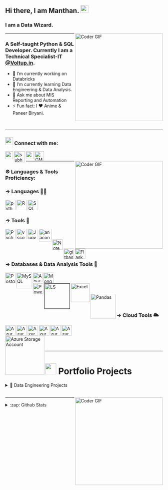 ## Hi there, I am Manthan. <img src="https://media.giphy.com/media/hvRJCLFzcasrR4ia7z/giphy.gif" width="25px">
### I am a Data Wizard. 

[<img align="right" src="https://i.giphy.com/media/v1.Y2lkPTc5MGI3NjExeXVibjByYXdhZW42YWc5aWttaGsxZW0zb3BwZ2F3dDQ1eGRhZHMyciZlcD12MV9pbnRlcm5hbF9naWZfYnlfaWQmY3Q9Zw/GLNELdbPkOgu85cOn3/giphy.gif" alt="Coder GIF" height="280">][MyProfile]
<hr/>

### A Self-taught Python & SQL Developer. Currently I am a Technical Specialist-IT [@Voltup.in](https://voltup.in/).
- 🔭 I’m currently working on Databricks
- 🌱 I’m currently learning Data Engineering & Data Analysis.
- 💬 Ask me about MIS Reporting and Automation
- ⚡ Fun fact: I ❤️ Anime & Paneer Biryani.
<br/>



<hr/>

### <img src="https://media.giphy.com/media/v1.Y2lkPTc5MGI3NjExdzd3d2JtNmZzanlqemNxdzI2ajRjdGNtYWZqaXgzaHV4YnN0aHZndCZlcD12MV9zdGlja2Vyc19zZWFyY2gmY3Q9cw/23D8NR89IoZUC9jgsO/giphy.gif" width="25px"> Connect with me:
[<img align="left" alt="subhamrex | LinkedIn" width="25px" src="http://pngimg.com/uploads/linkedIn/linkedIn_PNG32.png" />][LinkedIn]
[<img align="left" alt="subhamrex | Twitter" width="35px" src="https://dwglogo.com/wp-content/uploads/2019/02/Twitter_logo.png" />][Twitter]
<!--[<img align="left" alt="subhamrex | Instagram" width="25px" src="http://pngimg.com/uploads/instagram/instagram_PNG11.png" />][Instagram]-->
[<img align="left" alt="manthan-ladva | GithubProfile" width="25px" src="https://cdn-icons-png.flaticon.com/512/25/25231.png" />][MyProfile]
<a href="mailto:manthanladva999@gmail.com"><img align="left" alt="GMail" width="30px" src="https://mailmeteor.com/logos/assets/PNG/Gmail_Logo_512px.png"/></a>

<br />

[<img align="right"  src="https://i.giphy.com/media/v1.Y2lkPTc5MGI3NjExemR5dnkxZmtzMHdsdHY3Z3ZiNnhsdHlqZWttZm5hdHd5cjJraWFkbiZlcD12MV9pbnRlcm5hbF9naWZfYnlfaWQmY3Q9Zw/LaVp0AyqR5bGsC5Cbm/giphy.gif" alt="Coder GIF" height="280">][MyProfile]


<hr/>


### ⚙ Languages & Tools Proficiency:
### -> Languages 👨‍💻
[<img align="left" alt="python" width="33px" src="https://i.imgur.com/gixjL0a.png" />][Python]
[<img align="left" alt="R" width="33px" src="https://i.imgur.com/LGgB5r4.png" />][R]
[<img align="left" alt="SQL" width="33px" src="https://www.freeiconspng.com/uploads/sql-server-icon-png-29.png" />][SQL]
<br/>
<br/>

### -> Tools 🔧
[<img align="left" alt="Pycharm" width="33px" src="https://i.imgur.com/N3UnDaG.png" />][PyCharm]
[<img align="left" alt="vscode" width="33px" src="https://uxwing.com/wp-content/themes/uxwing/download/brands-and-social-media/visual-studio-code-icon.png" />][VSCode]
[<img align="left" alt="Jupyter" width="33px" src="https://i.imgur.com/f5M1VWO.png" />][Jupyter]
[<img align="left" alt="anaconda" width="40px" src="https://i.imgur.com/SUxYIXm.png" />][Anaconda]
<br/>
<br/>
[<img align="left" alt="Notepad++" width="33px" src="https://i.imgur.com/s8PYCpN.png" />][Notepad++]
[<img align="left" alt="gitbash" width="33px" src="https://i.imgur.com/FgD2Tpt.png" />][Git]
[<img align="left" alt="Flask" width="33px" src="https://i.imgur.com/0Gs9Vqu.png" />][Flask]
<br/>
<br/>

### -> Databases & Data Analysis Tools 📀
[<img align="left" alt="PostgreSQL" width="33px" src="https://marketplacedesignoye.s3.ap-south-1.amazonaws.com/postgresql-branding-icon-symbol-logo-vector-.png" />][PostgreSQL]
[<img align="left" alt="MySQL" width="50px" src="https://upload.wikimedia.org/wikipedia/labs/8/8e/Mysql_logo.png" />][MySQL]
[<img align="left" alt="Azure SQL" width="30px" src="https://icon2.cleanpng.com/20180611/ipg/aa8k6rg0g.webp"/>][Azure SQL]
[<img align="left" alt="MongoDB" width="33px" src="https://i.imgur.com/uyStyoI.png" />][MongoDB]
<br/>
<br/>
[<img align="left" alt="PowerBI" width="33px" src="https://encrypted-tbn0.gstatic.com/images?q=tbn:ANd9GcRXEP5WbA4TSdCk6mto1DGXufJcV4KXpS5SRePtn4fGDDdR_zd8UmmtnbWg-DLztcyHDWo"/>][PowerBI]
[<img align="left" alt="LS" width="80px" border="1" cellpadding="4" src="https://upload.wikimedia.org/wikipedia/commons/thumb/4/4c/Looker.svg/2560px-Looker.svg.png"/>][Looker Studio]
[<img align="left" alt="Excel" width="60px" src="https://download.logo.wine/logo/Microsoft_Excel/Microsoft_Excel-Logo.wine.png"/>][Excel]
<br />
<br />
[<img align="left" alt="Pandas" width="80px" src="https://upload.wikimedia.org/wikipedia/commons/thumb/e/ed/Pandas_logo.svg/2560px-Pandas_logo.svg.png"/>][Pandas]
<br />
<br />
### -> Cloud Tools 🌥️
[<img align="left" alt="Azure" width="33px" src="https://www.c-sharpcorner.com/UploadFile/BlogImages/01232023170209PM/Azure%20Icon.png"/>][Azure]
[<img align="left" alt="Azure Data Factory" width="33px" src="https://cdn.freelogovectors.net/wp-content/uploads/2022/03/azure_data_factory_logo_freelogovectors.net_.png"/>][Azure Data Factory]
[<img align="left" alt="Azure Storage Account" width="33px" src="https://ms-azuretools.gallerycdn.vsassets.io/extensions/ms-azuretools/vscode-azurestorage/0.16.5/1748553541486/Microsoft.VisualStudio.Services.Icons.Default"/>][Azure Synapse Analytics]
[<img align="left" alt="Azure Databricks" width="33px" src="https://asset.brandfetch.io/idSUrLOWbH/idIDtj7hqp.png"/>][Azure Databricks]
[<img align="left" alt="Azure Storage Account" width="33px" src="https://i0.wp.com/mattruma.com/wp-content/uploads/2020/02/Icon-storage-86-Storage-Accounts-1.png?fit=400%2C400&ssl=1"/>][Azure Storage Account]
[<img align="left" alt="Azure VM" width="33px" src="https://static-00.iconduck.com/assets.00/azure-vms-color-icon-2048x1891-chkcdc9i.png"/>][Azure VM]
<br/>
<br/>
[<img align="left" alt="Azure Storage Account" width="125px" src="https://upload.wikimedia.org/wikipedia/commons/d/de/AirflowLogo.png"/>][Airflow]
<br/>
<br/>

<hr/>

# <img src="https://media.giphy.com/media/sUvXqhA9nukbIM0MyO/giphy.gif?cid=790b7611wi4yz00jy94qjjk60med6ysj799e54uoq04angzw&ep=v1_stickers_search&rid=giphy.gif&ct=s" width="35px"> Portfolio Projects
<details>
  <summary>💽 Data Engineering Projects</summary>
  🎯<a href="https://github.com/manthan-ladva/DE-Uber-Analysis-Azure">DE-Uber-Analysis-Azure</a>
  <br/>
  🎯<a href="https://github.com/manthan-ladva/DE-Kaggle-Airflow-Azure/">DE-Kaggle-Airflow-Azure</a>
  <br/>
</details>
<!--<details>
  <summary>💽 Data Analysis Projects</summary>
  🎯<a href="https://github.com/manthan-ladva/DE-Uber-Analysis-Azure">DE-Uber-Analysis-Azure</a>
  <br/>
  🎯<a href="https://github.com/manthan-ladva/DE-Kaggle-Airflow-Azure/">DE-Kaggle-Airflow-Azure</a>
  <br/>
</details>
-->

<br/>

[<img align="right"  src="https://i.imgur.com/rLFiAr5.gif" alt="Coder GIF" height="280">][MyProfile]





<hr/>
<details>
  <summary>:zap: Github Stats</summary>
  <img align="left" alt="codeSTACKr's Github Stats" src="https://github-readme-stats.vercel.app/api?username=manthan-ladva&show_icons=true&hide_border=true&hide=stars,prs,issues&theme=radical" />
</details>


[MyProfile]:https://github.com/manthan-ladva
[Anaconda]:https://www.anaconda.com/
[PowerBI]:https://powerbi.microsoft.com/en-us/
[R]:https://www.r-project.org/
[VSCode]:https://code.visualstudio.com/
[Jupyter]:https://jupyter.org/
[PyCharm]:https://www.jetbrains.com/pycharm/
[Flask]:https://flask.palletsprojects.com/en/1.1.x/
[Git]:https://git-scm.com/
[MongoDB]:https://www.mongodb.com/
[MySQL]:https://www.mysql.com/
[Notepad++]:https://notepad-plus-plus.org/
[Python]:https://www.python.org/
[Instagram]: https://www.instagram.com/manthan_mitaben_ladva/
[Twitter]: https://x.com/manthan_ladva?t=FdKnS9MyCCjmWaxmC3o7cg&s=08
[LinkedIn]: https://www.linkedin.com/in/manthan-ladva/
[Azure Storage Account]:https://learn.microsoft.com/en-us/azure/storage/blobs/storage-blobs-introduction/
[Azure VM]:https://azure.microsoft.com/en-in/products/virtual-machines/
[Azure SQL]:https://azure.microsoft.com/en-in/products/azure-sql/database/
[Azure]:https://portal.azure.com/
[SQL]:https://www.w3schools.com/sql/
[PostgreSQL]:https://www.postgresql.org/
[Excel]:https://www.microsoft.com/en-in/microsoft-365/excel/
[Looker Studio]:https://lookerstudio.google.com/u/0/navigation/reporting/
[Pandas]:https://pandas.pydata.org/
[Azure Data Factory]:https://azure.microsoft.com/en-in/products/data-factory/
[Azure Synapse Analytics]:https://azure.microsoft.com/en-us/products/synapse-analytics/
[Azure Databricks]:https://www.databricks.com/
[Airflow]:https://airflow.apache.org/
